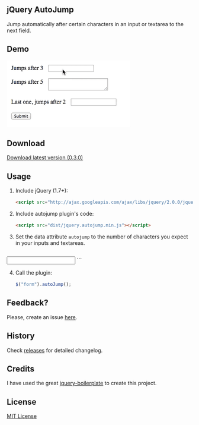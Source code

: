 ## jQuery AutoJump

Jump automatically after certain characters in an input or textarea to the next field.

## Demo
![Demo](/demo/demo.gif)

## Download
[Download latest version (0.3.0)](https://github.com/josem/jquery.autojump/archive/v0.3.0.zip)

## Usage

1. Include jQuery (1.7+):

	```html
	<script src="http://ajax.googleapis.com/ajax/libs/jquery/2.0.0/jquery.min.js"></script>
	```

2. Include autojump plugin's code:

	```html
	<script src="dist/jquery.autojump.min.js"></script>
	```
3. Set the data attribute `autojump` to the number of characters you expect in your inputs and textareas.

	```html
  <!-- It will jump to the next field after 5 characters -->
  <input type="text" name="field1" id="field1" value="" data-autojump="5"/>
	```

4. Call the plugin:

	```javascript
	$("form").autoJump();
	```

## Feedback?
Please, create an issue [here](https://github.com/josem/jquery.autojump/issues).

## History

Check [releases](https://github.com/josem/jquery.autojump/releases) for detailed changelog.

## Credits
I have used the great [jquery-boilerplate](https://github.com/jquery-boilerplate/jquery-boilerplate) to create this project.

## License

[MIT License](https://github.com/josem/jquery.autojump/blob/master/LICENSE)
